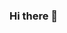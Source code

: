 ### Hi there 👋

<!--
**yusifahmadov/yusifahmadov** is a ✨ _special_ ✨ repository because its `README.md` (this file) appears on your GitHub profile.

Here are some ideas to get you started:

- 🔭 I’m currently working on Item Academy
- 🌱 I’m currently learning Flutter/Dart
- 💬 Ask me about Nothing
- 😄 Pronouns: he/him/his
- ⚡ Fun fact: Coding has over 700 languages.
-->
